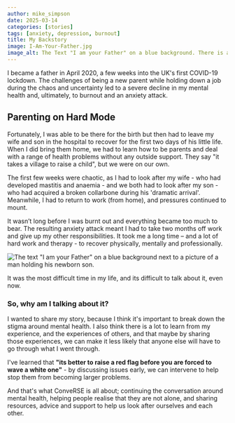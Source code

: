 ```yaml
---
author: mike_simpson
date: 2025-03-14
categories: [stories]
tags: [anxiety, depression, burnout]
title: My Backstory
image: I-Am-Your-Father.jpg
image_alt: The Text "I am your Father" on a blue background. There is a picture of a man holding his newborn son and smiling at the camera.
---
```


I became a father in April 2020, a few weeks into the UK's first COVID-19 lockdown.
The challenges of being a new parent while holding down a job during the chaos and uncertainty
led to a severe decline in my mental health and, ultimately, to burnout and an anxiety attack.

## Parenting on Hard Mode

Fortunately, I was able to be there for the birth but then had to leave my wife and son in the hospital to recover
for the first two days of his little life. When I did bring them home, we had to learn how to be parents
and deal with a range of health problems without any outside support. They say "it takes a village to raise a child",
but we were on our own.

The first few weeks were chaotic, as I had to look after my wife - who had developed mastitis and anaemia -
and we both had to look after my son - who had acquired a broken collarbone during his 'dramatic arrival'.  
Meanwhile, I had to return to work (from home), and pressures continued to mount.

It wasn’t long before I was burnt out and everything became too much to bear. The resulting anxiety attack meant
I had to take two months off work and give up my other responsibilities. It took me a long time –
and a lot of hard work and therapy - to recover physically, mentally and professionally.

![The text "I am your Father" on a blue background next to a picture of a man holding his newborn son.]({{site.baseurl}}/assets/img/blog/I-Am-Your-Father.jpg)

It was the most difficult time in my life, and its difficult to talk about it, even now.

### So, why am I talking about it?

I wanted to share my story, because I think it's important to break down the stigma around mental health.
I also think there is a lot to learn from my experience, and the experiences of others, and that maybe
by sharing those experiences, we can make it less likely that anyone else will have to go through what I went through.

I've learned that **"its better to raise a red flag before you are forced to wave a white one"** - by discussing issues
early, we can intervene to help stop them from becoming larger problems.

And that's what ConveRSE is all about; continuing the conversation around mental health, helping people realise
that they are not alone, and sharing resources, advice and support to help us look after ourselves and each other.
